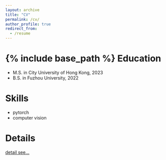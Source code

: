 ```yaml
---
layout: archive
title: "CV"
permalink: /cv/
author_profile: true
redirect_from:
  - /resume
---
```


{% include base_path %}
Education
======
* M.S. in City University of Hong Kong, 2023
* B.S. in Fuzhou University, 2022

  
Skills
======
* pytorch
* computer vision

Details
======
[detail see...](/files/Rezume.pdf)
